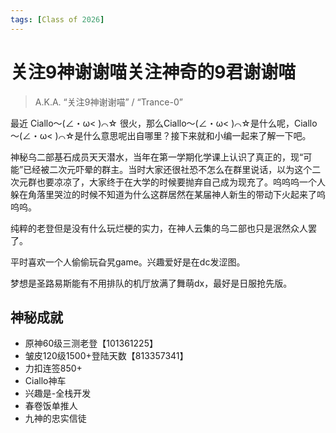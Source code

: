 ```yaml
---
tags: [Class of 2026]
---
```


# 关注9神谢谢喵关注神奇的9君谢谢喵

> A.K.A. “关注9神谢谢喵” / “Trance-0”

最近 Ciallo～(∠・ω< )⌒☆ 很火，那么Ciallo～(∠・ω< )⌒☆是什么呢，Ciallo～(∠・ω< )⌒☆是什么意思呢出自哪里？接下来就和小编一起来了解一下吧。

神秘乌二部基石成员天天潜水，当年在第一学期化学课上认识了真正的，现“可能”已经被二次元吓晕的群主。当时大家还很社恐不怎么在群里说话，以为这个二次元群也要凉凉了，大家终于在大学的时候要抛弃自己成为现充了。呜呜呜一个人躲在角落里哭泣的时候不知道为什么这群居然在某届神人新生的带动下火起来了呜呜呜。

纯粹的老登但是没有什么玩烂梗的实力，在神人云集的乌二部也只是泯然众人罢了。

平时喜欢一个人偷偷玩旮旯game。兴趣爱好是在dc发涩图。

梦想是圣路易斯能有不用排队的机厅放满了舞萌dx，最好是日服抢先版。

## 神秘成就

- 原神60级三测老登【101361225】
- 皱皮120级1500+登陆天数【813357341】
- 力扣连签850+
- Ciallo神车
- 兴趣是-全栈开发
- 春卷饭单推人
- 九神的忠实信徒
